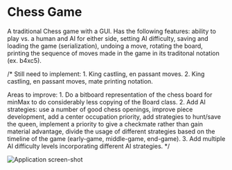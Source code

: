 Chess Game
==============

A traditional Chess game with a GUI. Has the following features: ability to play vs. a human and AI for either side, setting AI difficulty, saving and loading the game (serialization), undoing a move, rotating the board, printing the sequence of moves made in the game in its traditonal notation (ex. b4xc5).

/* Still need to implement:
    1. King castling, en passant moves.
    2. King castling, en passant moves, mate printing notation.

   Areas to improve:
    1. Do a bitboard representation of the chess board for
    minMax to do considerably less copying of the Board class.
    2. Add AI strategies: use a number of good chess openings,
    improve piece development, add a center occupation priority,
    add strategies to hunt/save the queen, implement a priority
    to give a checkmate rather than gain material advantage,
    divide the usage of different strategies based on the timeline
    of the game (early-game, middle-game, end-game).
    3. Add multiple AI difficulty levels incorporating different
    AI strategies.
 */
 
![Application screen-shot](https://user-images.githubusercontent.com/47246379/54778341-9d405d80-4bd1-11e9-8a0c-36718dca2ad6.png)
